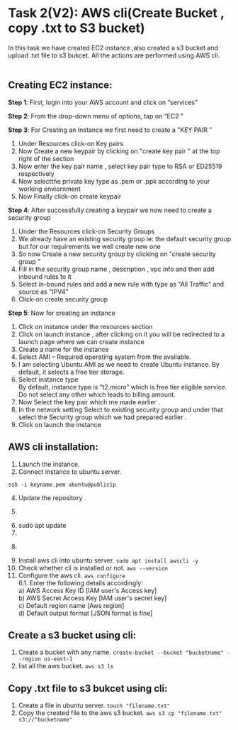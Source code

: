 # Task 2(V2): AWS cli(Create Bucket , copy .txt to S3 bucket)
In this task we have created EC2 instance ,also created a s3 bucket and upload .txt file to s3 bukcet. All the actions are performed using AWS cli.<br>
<br>
## Creating EC2 instance: <br>

**Step 1**: First, login into your AWS account and click on “services” <br>
                                                                         
**Step 2**: From the drop-down menu of options, tap on “EC2 " <br>

**Step 3**: For Creating an Instance we first need to create a "KEY PAIR " <br>

1. Under Resources click-on Key pairs <br>
2. Now Create a new keypair by clicking on "create key pair " at the top right of the section <br>
3. Now enter the key pair name , select key pair type to RSA or ED25519 respectively <br>
4. Now selectthe private key type as .pem or .ppk according to your working enviornment <br>
5. Now Finally click-on create keypair <br>
                                          
**Step 4**: After successfully creating a keypair we now need to create a security group <br>

   1. Under the Resources click-on Security Groups <br>
   2.  We already have an existing security group ie: the default security group but for our requirements we well create new one <br>
   3. So now Create a new security group by clicking on "create security group " <br>
   4. Fill in the security group name , description , vpc info and then add inbound rules to it <br>
   5. Select in-bound rules and add a new rule with type as "All Traffic" and source as "IPV4" <br>
   6. Click-on create security group <br>
   
**Step 5**: Now for creating an instance <br>

   1. Click on instance under the resources section <br>
   2. Click on launch instance ,  after clicking on it you will be redirected to a launch page where we can create instance
   3. Create a name for the instance <br>
   4. Select AMI – Required operating system from the available. <br>
   5. I am selecting Ubuntu AMI as we need to create Ubuntu instance. By default, it selects a free tier storage. <br>
   6. Select instance type <br>
       By default, instance type is “t2.micro” which is free tier eligible service. <br>
       Do not select any other which leads to billing amount. <br>
   7. Now Select the key pair which me made earlier . <br>
   8. In the network setting Select to existing security group and under that 
      select the Security group which we had prepared earlier . <br>
   9. Click on launch the instance <br>

   
## AWS cli installation: <br>

1. Launch the instance.<br>
2. Connect instance to ubuntu server. <br>
```
ssh -i keyname.pem ubuntu@publicip

 ```  
4. Update the repository .
5.  ```
6.  sudo apt update
7.
8.    ``` 
9. Install aws cli into ubuntu server. ``` sudo apt install awscli -y ``` <br>
10. Check whether cli is installed or not. ``` aws --version ```  <br>
11. Configure the aws cli. ``` aws configure ``` <br>
   6.1. Enter the following details accordingly: <br>
     a) AWS Access Key ID [IAM user's Access key] <br>
     b) AWS Secret Access Key [IAM user's secret key] <br>
     c) Default region name [Aws region] <br>
     d) Default output format [JSON format is fine] <br>

## Create a s3 bucket using cli: <br>

1. Create a bucket with any name. ``` create-bucket --bucket "bucketname" --region us-east-1 ``` <br>
2. list all the aws bucket. ``` aws s3 ls ``` <br>

## Copy .txt file to s3 bukcet using cli: <br>

1. Create a file in ubuntu server. ``` touch "filename.txt" ``` <br>
2. Copy the created file to the aws s3 bucket. ``` aws s3 cp "filename.txt" s3://"bucketname" ``` <br>







